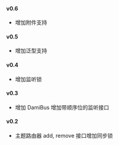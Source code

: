 
#### v0.6

* 增加附件支持

#### v0.5

* 增加泛型支持

#### v0.4

* 增加监听锁

#### v0.3

* 增加 DamiBus 增加带顺序位的监听接口

#### v0.2

* 主题路由器 add, remove 接口增加同步锁

